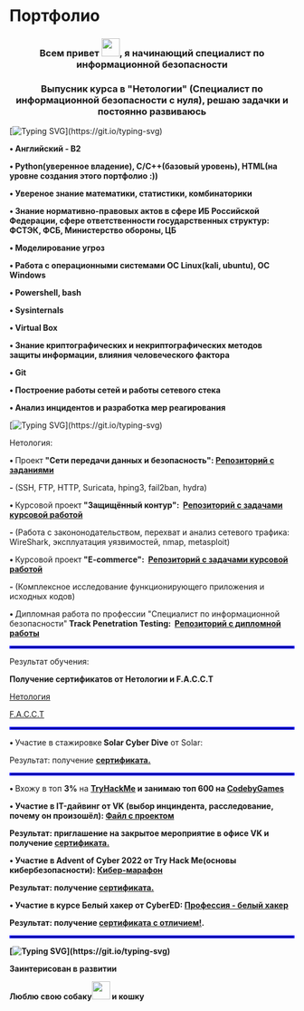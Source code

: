 # Портфолио

<h3 align="center">Всем привет <img src="https://media.tenor.com/lw5QLh73u_MAAAAi/hi.gif" height="32" />, я начинающий специалист по информационной безопасности</h3>
<h3 align="center">Выпусник курса в "Нетологии" (Специалист по информационной безопасности с нуля), решаю задачки и постоянно развиваюсь</h3>

[![Typing SVG](https://readme-typing-svg.herokuapp.com?color=FF2400&lines=Мои+навыки:)](https://git.io/typing-svg)
<p><strong>&bull;&nbsp;Английский - B2</strong></p>
<p><strong>&bull;&nbsp;Python(уверенное владение), C/C++(базовый уровень), HTML(на уровне создания этого портфолио :))</strong></p>
<p><strong>&bull;&nbsp;Увереное знание математики, статистики, комбинаторики</strong></p>
<p><strong>&bull;&nbsp;Знание нормативно-правовых актов в сфере ИБ Российской Федерации, сфере ответственности государственных структур: ФСТЭК, ФСБ, Министерство обороны, ЦБ</strong></p>
<p><strong>&bull;&nbsp;Моделирование угроз</strong></p>
<p><strong>&bull;&nbsp;Работа с операционными системами  ОС Linux(kali, ubuntu), ОС Windows</strong></p>
<p><strong>&bull;&nbsp;Powershell, bash</strong></p>
<p><strong>&bull;&nbsp;Sysinternals</strong></p>
<p><strong>&bull;&nbsp;Virtual Box</strong></p>
<p><strong>&bull;&nbsp;Знание криптографических и некриптографических методов защиты информации, влияния человеческого фактора</strong></p>
<p><strong>&bull;&nbsp;Git</strong></p>
<p><strong>&bull;&nbsp;Построение работы сетей и работы сетевого стека</strong></p>
<p><strong>&bull;&nbsp;Анализ инцидентов и разработка мер реагирования</strong></p>






[![Typing SVG](https://readme-typing-svg.herokuapp.com?color=FFB300&lines=Мои+проекты:)](https://git.io/typing-svg)

<p>Нетология:</p>

<p><strong>&bull;&nbsp;</strong>Проект<strong>&nbsp;"Сети передачи данных и безопасность":&nbsp;<a href="https://github.com/netology-code/pcs-ibnet-diplom" target="_blank" rel="noopener">Репозиторий с заданиями</a></strong></p>

<p><strong>- </strong>(SSH, FTP, HTTP, Suricatа, hping3, fail2ban, hydra)</p>
<p><strong>&bull; </strong>Курсовой проект<strong> "Защищённый контур":&nbsp;&nbsp;<a href="https://github.com/netology-code/sib-secure-kontur-diploma" target="_blank" rel="noopener">Репозиторий с задачами курсовой работой</a></strong></p>

<p><strong>- </strong>(Работа с закононодательством, перехват и анализ сетевого трафика: WireShark, эксплуатация уязвимостей, nmap, metasploit)&nbsp;</p>

<p><strong>&bull; </strong>Курсовой проект<strong> "E-commerce":&nbsp;&nbsp;<a href="https://github.com/netology-code/sib-ecommerce-diploma" target="_blank" rel="noopener">Репозиторий с задачами курсовой работой</a></strong></p>

<p><strong>- </strong> (Комплексное исследование функционирующего приложения и исходных кодов)&nbsp;</p>

<p><strong>&bull; </strong>Дипломная работа по профессии "Специалист по информационной безопасности"<strong> Track Penetration Testing:&nbsp;&nbsp;<a href="https://github.com/netology-code/sib-Diplom-Track-Penetration-Testing" target="_blank" rel="noopener">Репозиторий с дипломной работы</a></strong></p>
<hr style="border: 2px solid blue;">
<p>Результат обучения:<p>
<p><strong>Получение сертификатов от Нетологии и F.A.C.C.T</strong></p>
<a href="https://disk.yandex.ru/d/k47sEse-j3HEYg" target="_blank" rel="noopener">Нетология</a></p>
<a href="https://disk.yandex.ru/d/VkIsfs0FS9D6KA" target="_blank" rel="noopener">F.A.C.C.T</a></p>
<hr style="border: 2px solid blue;">

<p><strong>&bull;&nbsp;</strong>Участие в стажировке<strong> Solar Cyber Dive</strong> от Solar:<p>
<p>Результат: получение <a href=https://disk.yandex.ru/d/jmi92cJa2lmPMg "target="_blank" rel="noopener"><strong>сертификата.</strong></a></p>

<hr style="border: 2px solid blue;">
<p><strong>&bull;&nbsp;</strong>Вхожу в топ <strong>3%</strong> на <a href="https://tryhackme.com/p/IvanGorbonos" target="_blank" rel="noopener"><strong>TryHackMe</a> и занимаю топ 600 на <a href="https://codeby.games/" target="_blank" rel="noopener"><strong>CodebyGames</a> </strong></p>


<p><strong>&bull;&nbsp;</strong>Участие в <strong>IT-дайвинг</strong> от VK (выбор инциндента, расследование, почему он произошёл): <a href="https://docs.google.com/document/d/1PkKaEWxhpm79vdBU8cIWObcYhF6-h7AoUfrjSEqSZMU/edit?usp=sharing" target="_blank" rel="noopener"><strong>Файл с проектом</a></strong></p>
<p>Результат: приглашение на закрытое мероприятие в офисе VK и получение <a href="https://disk.yandex.ru/i/AVvcej8UMlJKkQ" target="_blank" rel="noopener"><strong>сертификата.</strong></a></p>

<p><strong>&bull;&nbsp;</strong>Участие в <strong>Advent of Cyber 2022</strong> от Try Hack Me(основы кибербезопасности): <a href="https://tryhackme.com/room/adventofcyber4" target="_blank" rel="noopener"><strong>Кибер-марафон</a></strong></p>
<p>Результат: получение <a href="https://disk.yandex.ru/i/cqtIx5cpU3iOuA" target="_blank" rel="noopener"><strong>сертификата.</strong></a></p>

<p><strong>&bull;&nbsp;</strong>Участие в курсе<strong> Белый хакер</strong> от CyberED: <a href=(https://cyber-ed.ru/professiya-hacker/)" target="_blank" rel="noopener"><strong>Профессия - белый хакер</a></strong></p>
<p>Результат: получение <a href="https://disk.yandex.ru/i/tCm1brdDqhGr2g target="_blank" rel="noopener"><strong>сертификата с отличием!</strong></a>.</p>

<hr style="border: 2px solid blue;">










[![Typing SVG](https://readme-typing-svg.herokuapp.com?color=6A5ACD&lines=Немного+обо+мне:)](https://git.io/typing-svg)

<p>Заинтерисован в <strong>развитии</strong></p>

<p>Люблю свою собаку<img src="https://media.tenor.com/cDKriPMmZ9EAAAAi/national-pickle-day-corgi.gif" height="32" /> и кошку</p>
